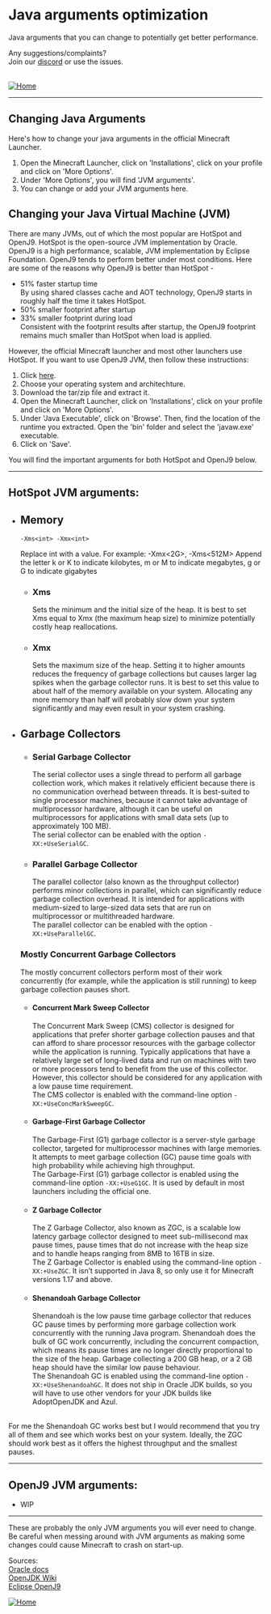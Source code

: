 # Java arguments optimization
Java arguments that you can change to potentially get better performance.

Any suggestions/complaints?<br>
Join our [discord](https://discord.gg/8nzHYhVUQS) or use the issues.<br><br>

[![Home](https://i.imgur.com/zGuelkW.png)](/README.md)

<hr>

## Changing Java Arguments
Here's how to change your java arguments in the official Minecraft Launcher. 
1. Open the Minecraft Launcher, click on 'Installations', click on your profile and click on 'More Options'.
2. Under 'More Options', you will find 'JVM arguments'.
3. You can change or add your JVM arguments here.

## Changing your Java Virtual Machine (JVM)
There are many JVMs, out of which the most popular are HotSpot and OpenJ9. HotSpot is the open-source JVM implementation by Oracle. OpenJ9 is a high performance, scalable, JVM implementation by Eclipse Foundation. OpenJ9 tends to perform better under most conditions. Here are some of the reasons why OpenJ9 is better than HotSpot -
- 51% faster startup time
    <br> By using shared classes cache and AOT technology, OpenJ9 starts in roughly half the time it takes HotSpot.
- 50% smaller footprint after startup
- 33% smaller footprint during load
    <br> Consistent with the footprint results after startup, the OpenJ9 footprint remains much smaller than HotSpot when load is applied.
 
However, the official Minecraft launcher and most other launchers use HotSpot. If you want to use OpenJ9 JVM, then follow these instructions:
1. Click [here](https://developer.ibm.com/languages/java/semeru-runtimes/downloads).
2. Choose your operating system and architechture.
3. Download the tar/zip file and extract it.
4. Open the Minecraft Launcher, click on 'Installations', click on your profile and click on 'More Options'.
5. Under 'Java Executable', click on 'Browse'. Then, find the location of the runtime you extracted. Open the 'bin' folder and select the 'javaw.exe' executable.
6. Click on 'Save'.

You will find the important arguments for both HotSpot and OpenJ9 below.  

<hr>

## HotSpot JVM arguments:
- ## Memory

    ``` -Xms<int> -Xmx<int> ```

    Replace int with a value. For example: -Xmx<2G>, -Xms<512M>
    Append the letter k or K to indicate kilobytes, m or M to indicate megabytes, g or G to indicate gigabytes

    - ### Xms
        Sets the minimum and the initial size of the heap. It is best to set Xms equal to Xmx (the maximum heap size) to minimize potentially costly heap reallocations.

    - ### Xmx
        Sets the maximum size of the heap. Setting it to higher amounts reduces the frequency of garbage collections but causes larger lag spikes when the garbage collector runs. It is best to set this value to about half of the memory available on your system. Allocating any more memory than half will probably slow down your system significantly and may even result in your system crashing.


- ## Garbage Collectors

    - ### Serial Garbage Collector
        The serial collector uses a single thread to perform all garbage collection work, which makes it relatively efficient because there is no communication overhead between threads. It is best-suited to single processor machines, because it cannot take advantage of multiprocessor hardware, although it can be useful on multiprocessors for applications with small data sets (up to approximately 100 MB). 
        <br> The serial collector can be enabled with the option ```-XX:+UseSerialGC```.

    - ### Parallel Garbage Collector
        The parallel collector (also known as the throughput collector) performs minor collections in parallel, which can significantly reduce garbage collection overhead. It is intended for applications with medium-sized to large-sized data sets that are run on multiprocessor or multithreaded hardware. 
        <br> The parallel collector can be enabled with the option ```-XX:+UseParallelGC```.

    ### Mostly Concurrent Garbage Collectors
    The mostly concurrent collectors perform most of their work concurrently (for example, while the application is still running) to keep garbage collection pauses short.

    - #### Concurrent Mark Sweep Collector
        The Concurrent Mark Sweep (CMS) collector is designed for applications that prefer shorter garbage collection pauses and that can afford to share processor resources with the garbage collector while the application is running. Typically applications that have a relatively large set of long-lived data and run on machines with two or more processors tend to benefit from the use of this collector. However, this collector should be considered for any application with a low pause time requirement. 
        <br> The CMS collector is enabled with the command-line option ```-XX:+UseConcMarkSweepGC```.

    - #### Garbage-First Garbage Collector
        The Garbage-First (G1) garbage collector is a server-style garbage collector, targeted for multiprocessor machines with large memories. It attempts to meet garbage collection (GC) pause time goals with high probability while achieving high throughput.
        <br> The Garbage-First (G1) garbage collector is enabled using the command-line option ```-XX:+UseG1GC```. It is used by default in most launchers including the official one.

    - #### Z Garbage Collector
        The Z Garbage Collector, also known as ZGC, is a scalable low latency garbage collector designed to meet sub-millisecond max pause times, pause times that do not increase with the heap size and to handle heaps ranging from 8MB to 16TB in size.
        <br> The Z Garbage Collector is enabled using the command-line option ```-XX:+UseZGC```. It isn’t supported in Java 8, so only use it for Minecraft versions 1.17 and above.

    - #### Shenandoah Garbage Collector
        Shenandoah is the low pause time garbage collector that reduces GC pause times by performing more garbage collection work concurrently with the running Java program. Shenandoah does the bulk of GC work concurrently, including the concurrent compaction, which means its pause times are no longer directly proportional to the size of the heap. Garbage collecting a 200 GB heap, or a 2 GB heap should have the similar low pause behaviour. 
        <br> The Shenandoah GC is enabled using the command-line option ```-XX:+UseShenandoahGC```. It does not ship in Oracle JDK builds, so you will have to use other vendors for your JDK builds like AdoptOpenJDK and Azul.

<br> For me the Shenandoah GC works best but I would recommend that you try all of them and see which works best on your system. Ideally, the ZGC should work best as it offers the highest throughput and the smallest pauses.

<hr>

## OpenJ9 JVM arguments:
- WIP

<hr>

These are probably the only JVM arguments you will ever need to change. Be careful when messing around with JVM arguments as making some changes could cause Minecraft to crash on start-up.

Sources:
<br> [Oracle docs](https://docs.oracle.com/en/)
<br> [OpenJDK Wiki](https://wiki.openjdk.java.net/)
<br> [Eclipse OpenJ9](https://www.eclipse.org/openj9/docs/)

[![Home](https://i.imgur.com/zGuelkW.png)](/README.md)
